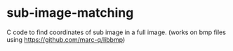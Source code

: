 # sub-image-matching
C code to find coordinates of sub image in a full image. (works on bmp files using https://github.com/marc-q/libbmp)
